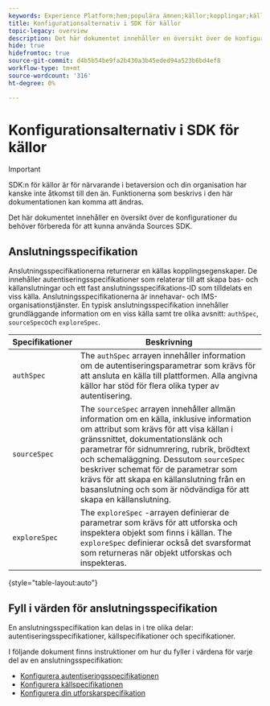 ```yaml
---
keywords: Experience Platform;hem;populära ämnen;källor;kopplingar;källkopplingar;källor sdk;sdk;SDK
title: Konfigurationsalternativ i SDK för källor
topic-legacy: overview
description: Det här dokumentet innehåller en översikt över de konfigurationer du behöver förbereda för att kunna använda Sources SDK.
hide: true
hidefromtoc: true
source-git-commit: d4b5b54be9fa2b430a3b45eded94a523b6bd4ef8
workflow-type: tm+mt
source-wordcount: '316'
ht-degree: 0%

---
```


# Konfigurationsalternativ i SDK för källor

>[!IMPORTANT]
>
>SDK:n för källor är för närvarande i betaversion och din organisation har kanske inte åtkomst till den än. Funktionerna som beskrivs i den här dokumentationen kan komma att ändras.

Det här dokumentet innehåller en översikt över de konfigurationer du behöver förbereda för att kunna använda Sources SDK.

## Anslutningsspecifikation

Anslutningsspecifikationerna returnerar en källas kopplingsegenskaper. De innehåller autentiseringsspecifikationer som relaterar till att skapa bas- och källanslutningar och ett fast anslutningsspecifikations-ID som tilldelats en viss källa. Anslutningsspecifikationerna är innehavar- och IMS-organisationstjänster. En typisk anslutningsspecifikation innehåller grundläggande information om en viss källa samt tre olika avsnitt: `authSpec`, `sourceSpec`och `exploreSpec`.

| Specifikationer | Beskrivning |
| --- | --- |
| `authSpec` | The `authSpec` arrayen innehåller information om de autentiseringsparametrar som krävs för att ansluta en källa till plattformen. Alla angivna källor har stöd för flera olika typer av autentisering. |
| `sourceSpec` | The `sourceSpec` arrayen innehåller allmän information om en källa, inklusive information om attribut som krävs för att visa källan i gränssnittet, dokumentationslänk och parametrar för sidnumrering, rubrik, brödtext och schemaläggning. Dessutom `sourceSpec` beskriver schemat för de parametrar som krävs för att skapa en källanslutning från en basanslutning och som är nödvändiga för att skapa en källanslutning. |
| `exploreSpec` | The `exploreSpec` -arrayen definierar de parametrar som krävs för att utforska och inspektera objekt som finns i källan. The `exploreSpec` definierar också det svarsformat som returneras när objekt utforskas och inspekteras. |

{style=&quot;table-layout:auto&quot;}

## Fyll i värden för anslutningsspecifikation

En anslutningsspecifikation kan delas in i tre olika delar: autentiseringsspecifikationer, källspecifikationer och specifikationer.

I följande dokument finns instruktioner om hur du fyller i värdena för varje del av en anslutningsspecifikation:

* [Konfigurera autentiseringsspecifikationen](./authspec.md)
* [Konfigurera källspecifikationen](./sourcespec.md)
* [Konfigurera din utforskarspecifikation](./explorespec.md)


